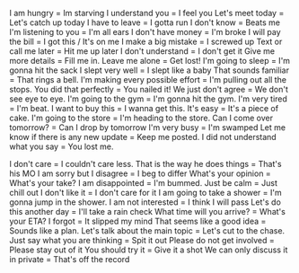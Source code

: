 I am hungry = Im starving
I understand you = I feel you
Let's meet today = Let's catch up today
I have to leave = I gotta run
I don't know = Beats me
I'm listening to you = I'm all ears
I don't have money = I'm broke
I will pay the bill = I got this / It's on me
I make a big mistake = I screwed up
Text or call me later = Hit me up later
I don't understand = I don't get it
Give me more details = Fill me in.
Leave me alone = Get lost!
I'm going to sleep = I'm gonna hit the sack
I slept very well = I slept like a baby
That sounds familiar = That rings a bell.
I'm making every possible effort = I'm pulling out all the stops.
You did that perfectly = You nailed it!
We just don't agree = We don't see eye to eye.
I'm going to the gym = I'm gonna hit the gym.
I'm very tired = I'm beat.
I want to buy this = I wanna get this.
It's easy = It's a piece of cake.
I'm going to the store = I'm heading to the store.
Can I come over tomorrow? = Can I drop by tomorrow
I'm very busy = I'm swamped
Let me know if there is any new update = Keep me posted.
I did not understand what you say = You lost me.

I don't care = I couldn't care less.
That is the way he does things = That's his MO
I am sorry but I disagree = I beg to differ
What's your opinion = What's your take?
I am disappointed = I'm bummed.
Just be calm = Just chill out
I don't like it = I don't care for it
I am going to take a shower = I'm gonna jump in the shower.
I am not interested = I think I will pass
Let's do this another day = I'll take a rain check
What time will you arrive? = What's your ETA?
I forgot = It slipped my mind
That seems like a good idea = Sounds like a plan.
Let's talk about the main topic = Let's cut to the chase.
Just say what you are thinking = Spit it out
Please do not get involved = Please stay out of it
You should try it = Give it a shot
We can only discuss it in private = That's off the record